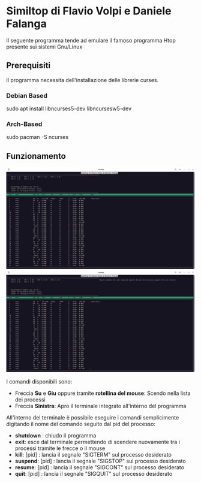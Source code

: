 # Similtop di Flavio Volpi e Daniele Falanga
Il seguente programma tende ad emulare il famoso programma Htop presente sui sistemi Gnu/Linux

## Prerequisiti
Il programma necessita dell'installazione delle librerie curses. 

### Debian Based
sudo apt install libncurses5-dev libncursesw5-dev 

### Arch-Based
sudo pacman -S ncurses

## Funzionamento

![screen without terminal](https://github.com/DanieleFalanga/progetto_sistemi_operativi_2021-2022/blob/main/Images/Screenshot%20from%202022-09-04%2016-41-57.png) 
![screen with terminal](https://github.com/DanieleFalanga/progetto_sistemi_operativi_2021-2022/blob/main/Images/Screenshot%20from%202022-09-04%2016-43-53.png)

I comandi disponibili sono:

- Freccia **Su** e **Giu** oppure tramite **rotellina del mouse**: Scendo nella lista dei processi
- Freccia **Sinistra**: Apro il terminale integrato all'interno del programma

All'interno del terminale è possibile eseguire i comandi semplicimente digitando il nome del comando seguito dal pid del processo:

- **shutdown** : chiudo il programma
- **exit**: esce dal terminale permettendo di scendere nuovamente tra i processi tramite le frecce o il mouse
- **kill**: [pid] : lancia il segnale "SIGTERM" sul processo desiderato
- **suspend**: [pid] : lancia il segnale "SIGSTOP" sul processo desiderato 
- **resume**: [pid] : lancia il segnale "SIGCONT" sul processo desiderato
- **quit**: [pid] : lancia il segnale "SIGQUIT" sul processo desiderato